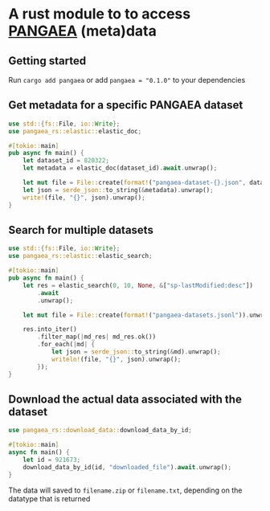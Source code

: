 # A rust module to to access [PANGAEA](https://www.pangaea.de/) (meta)data

## Getting started
Run `cargo add pangaea` or add `pangaea = "0.1.0"` to your dependencies

## Get metadata for a specific PANGAEA dataset
```rust
use std::{fs::File, io::Write};
use pangaea_rs::elastic::elastic_doc;

#[tokio::main]
pub async fn main() {
    let dataset_id = 820322;
    let metadata = elastic_doc(dataset_id).await.unwrap();

    let mut file = File::create(format!("pangaea-dataset-{}.json", dataset_id)).unwrap();
    let json = serde_json::to_string(&metadata).unwrap();
    write!(file, "{}", json).unwrap();
}
```

## Search for multiple datasets
```rust
use std::{fs::File, io::Write};
use pangaea_rs::elastic::elastic_search;

#[tokio::main]
pub async fn main() {
    let res = elastic_search(0, 10, None, &["sp-lastModified:desc"])
        .await
        .unwrap();

    let mut file = File::create(format!("pangaea-datasets.jsonl")).unwrap();

    res.into_iter()
        .filter_map(|md_res| md_res.ok())
        .for_each(|md| {
            let json = serde_json::to_string(&md).unwrap();
            writeln!(file, "{}", json).unwrap();
        });
}
```

## Download the actual data associated with the dataset
```rust
use pangaea_rs::download_data::download_data_by_id;

#[tokio::main]
async fn main() {
    let id = 921673;
    download_data_by_id(id, "downloaded_file").await.unwrap();
}

```
The data will saved to `filename.zip` or `filename.txt`, depending on the datatype that is returned

